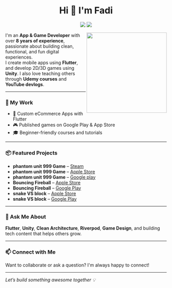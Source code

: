 <h1 align="center">Hi 👋 I'm Fadi</h1>

<p align="center">
  <a href="https://eg.linkedin.com/in/fadi-beshai"><img src="https://img.shields.io/badge/linkedin-0077B5?style=flat&logo=linkedin&logoColor=white"/></a>
  <a href="https://www.youtube.com/@FadiBeshai/videos"><img src="https://img.shields.io/badge/youtube-FF0000?style=flat&logo=youtube&logoColor=white"/></a>
</p>

<img src="https://github.com/fady103.png" align="right" width="250"/>

I'm an **App & Game Developer** with over **8 years of experience**, passionate about building clean, functional, and fun digital experiences.  
I create mobile apps using **Flutter**, and develop 2D/3D games using **Unity**. I also love teaching others through **Udemy courses** and **YouTube devlogs**.

---

### 🚀 My Work
- 📱 Custom eCommerce Apps with Flutter  
- 🎮 Published games on Google Play & App Store  
- 🎓 Beginner-friendly courses and tutorials  

---

### 📦 Featured Projects
- **phantom unit 999 Game** – [Steam](https://store.steampowered.com/app/2689490/phantom_unit_999/)
- **phantom unit 999 Game** – [Apple Store](https://apps.apple.com/eg/app/phantoms-unit-999/id6473781765)
- **phantom unit 999 Game** – [Google play](https://play.google.com/store/apps/details?id=com.kemetGames.phantoms999) 
- **Bouncing Fireball** – [Apple Store](https://apps.apple.com/eg/app/fireball-bouncing-master/id6502242362)
- **Bouncing Fireball** – [Google Play](https://play.google.com/store/apps/details?id=com.fireball.BounceBouncingFireball&hl=ar&gl=US)
- **snake VS block** – [Apple Store](https://apps.apple.com/eg/app/snake-vs-block-endless-3d/id6736598740)
- **snake VS block** – [Google Play](https://play.google.com/store/apps/details?id=com.dido.ballsvsblocks.snake.cube.run)  

---

### 💬 Ask Me About
**Flutter**, **Unity**, **Clean Architecture**, **Riverpod**, **Game Design**, and building tech content that helps others grow.

---

### 📫 Connect with Me
Want to collaborate or ask a question? I'm always happy to connect!

---

*Let’s build something awesome together 💡*
